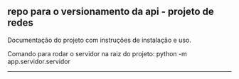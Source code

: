 ## repo para o versionamento da api - projeto de redes


Documentação do projeto com instruções de instalação e uso.

Comando para rodar o servidor na raiz do projeto: python -m app.servidor.servidor

---
